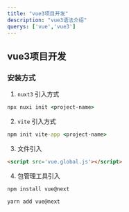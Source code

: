 ```yaml
---
title: "vue3项目开发"
description: "vue3语法介绍"
querys: ['vue','vue3']
---
```


## vue3项目开发

### 安装方式

1. `nuxt3` 引入方式
```cmd
npx nuxi init <project-name>
```
2. `vite` 引入方式

```cmd
npm init vite-app <project-name>
```

3. 文件引入

```html
<script src='vue.global.js'></script>
```

4. 包管理工具引入

```cmd
npm install vue@next
```

```cmd
yarn add vue@next
```